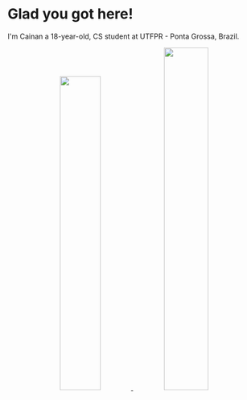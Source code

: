 # Glad you got here!
I'm Cainan a 18-year-old, CS student at UTFPR - Ponta Grossa, Brazil.

<div align="center">
  <a href="https://github.com/travizanutto">
  <img width="40%" src="https://github-readme-stats.vercel.app/api?username=travizanutto&include_all_commits=true&custom_title=My GB stats:&count_private=true&show_icons=true&hide=issues&theme=synthwave">
  <img width="41.8%" src="https://github-readme-stats.vercel.app/api/top-langs/?username=travizanutto&layout=compact&theme=synthwave">  
</div>
  
#

